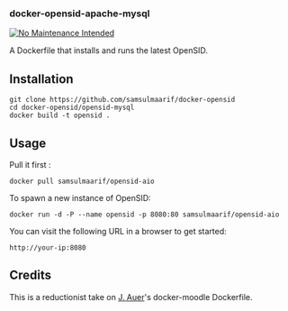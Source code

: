 ### docker-opensid-apache-mysql

[![No Maintenance Intended](http://unmaintained.tech/badge.svg)](http://unmaintained.tech/)

A Dockerfile that installs and runs the latest OpenSID.

## Installation

```
git clone https://github.com/samsulmaarif/docker-opensid
cd docker-opensid/opensid-mysql
docker build -t opensid .
```

## Usage

Pull it first :

```
docker pull samsulmaarif/opensid-aio
```

To spawn a new instance of OpenSID:

```
docker run -d -P --name opensid -p 8080:80 samsulmaarif/opensid-aio
```

You can visit the following URL in a browser to get started:

```
http://your-ip:8080 
```

## Credits

This is a reductionist take on [J. Auer](https://github.com/jda/)'s docker-moodle Dockerfile.


